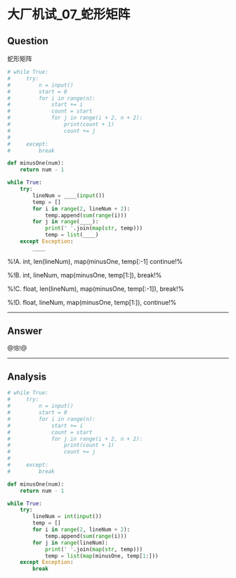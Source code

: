 # 大厂机试_07_蛇形矩阵

## Question
蛇形矩阵

```python
# while True:
#     try:
#         n = input()
#         start = 0
#         for i in range(n):
#             start += i
#             count = start
#             for j in range(i + 2, n + 2):
#                 print(count + 1)
#                 count += j
#
#     except:
#         break

def minusOne(num):
    return num - 1

while True:
    try:
        lineNum = ____(input())
        temp = []
        for i in range(2, lineNum + 2):
            temp.append(sum(range(i)))
        for j in range(____):
            print(' '.join(map(str, temp)))
            temp = list(____)
    except Exception:
        ____
```

%!A. int, len(lineNum), map(minusOne, temp[:-1] continue!%

%!B. int, lineNum, map(minusOne, temp[1:]), break!%

%!C. float, len(lineNum), map(minusOne, temp[:-1]), break!%

%!D. float, lineNum, map(minusOne, temp[1:]), continue!%

----

## Answer
@!B!@

----

## Analysis

```python
# while True:
#     try:
#         n = input()
#         start = 0
#         for i in range(n):
#             start += i
#             count = start
#             for j in range(i + 2, n + 2):
#                 print(count + 1)
#                 count += j
#
#     except:
#         break

def minusOne(num):
    return num - 1

while True:
    try:
        lineNum = int(input())
        temp = []
        for i in range(2, lineNum + 2):
            temp.append(sum(range(i)))
        for j in range(lineNum):
            print(' '.join(map(str, temp)))
            temp = list(map(minusOne, temp[1:]))
    except Exception:
        break
```